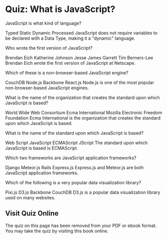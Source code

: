 # Quiz: What is JavaScript?

<quiz name="">
    <question>
        <p>JavaScript is what kind of language?</p>
        <answer>Typed</answer>
        <answer>Static</answer>
        <answer correct>Dynamic</answer>
        <answer>Processed</answer>
        <explanation>JavaScript does not require variables to be declared with a Data Type, making it a "dynamic" language.</explanation>
    </question>
    <question>
        <p>Who wrote the first version of JavaScript?</p>
        <answer correct>Brendan Eich</answer>
        <answer>Katherine Johnson</answer>
        <answer>Jesse James Garrett</answer>
        <answer>Tim Berners-Lee</answer>
        <explanation>Brendan Eich wrote the first version of JavaScript at Netscape.</explanation>
    </question>
    <question>
        <p>Which of these is a non-browser-based JavaScript engine?</p>
        <answer>CouchDB</answer>
        <answer correct>Node.js</answer>
        <answer>Backbone</answer>
        <answer>React.js</answer>
        <explanation>Node.js is one of the most popular non-browser-based JavaScript engines.</explanation>
    </question>
    <question>
        <p>What is the name of the organization that creates the standard upon which JavaScript is based?</p>
        <answer>World Wide Web Consortium</answer>
        <answer correct>Ecma International</answer>
        <answer>Mozilla</answer>
        <answer>Electronic Freedom Foundation</answer>
        <explanation>Ecma International is the organization that creates the standard upon which JavaScript is based.</explanation>
    </question>
    <question>
        <p>What is the name of the standard upon which JavaScript is based?</p>
        <answer>Web Script</answer>
        <answer>JavaScript</answer>
        <answer correct>ECMAScript</answer>
        <answer>JScript</answer>
        <explanation>The standard upon which JavaScript is based is ECMAScript.</explanation>
    </question>
    <question multiple>
        <p>Which two frameworks are JavaScript application frameworks?</p>
        <answer>Django</answer>
        <answer correct>Meteor.js</answer>
        <answer>Rails</answer>
        <answer correct>Express.js</answer>
        <explanation>Express.js and Meteor.js are both JavaScript application frameworks.</explanation>
    </question>    
    <question>
        <p>Which of the following is a very popular data visualization library?</p>
        <answer>Pixi.js</answer>
        <answer correct>D3.js</answer>
        <answer>Backbone</answer>
        <answer>CouchDB</answer>
        <explanation>D3.js is a popular data visualization library used on many websites.</explanation>
    </question>   
</quiz>

<div class="no-quiz">
     <h2>Visit Quiz Online</h2>
     <p> 
         The quiz on this page has been removed from your PDF 
         or ebook format. You may take the quiz by visiting
         this book online.
     </p>
</div>
